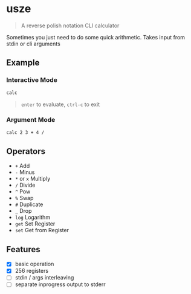 # usze
> A reverse polish notation CLI calculator

Sometimes you just need to do some quick arithmetic.
Takes input from stdin or cli arguments

## Example

### Interactive Mode
```bash
calc
``` 
> `enter` to evaluate, `ctrl-c` to exit

### Argument Mode
```bash
calc 2 3 + 4 /
```

## Operators
- `+` Add
- `-` Minus
- `*` or `x` Multiply
- `/` Divide
- `^` Pow
- `%` Swap
- `#` Duplicate
- `_` Drop
- `log` Logarithm
- `get` Set Register
- `set` Get from Register

## Features
- [x] basic operation
- [x] 256 registers
- [ ] stdin / args interleaving
- [ ] separate inprogress output to stderr
